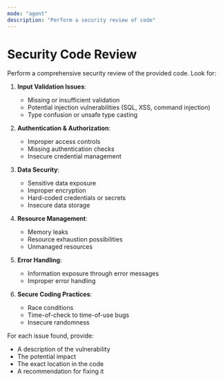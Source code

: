 ```yaml
---
mode: "agent"
description: "Perform a security review of code"
---
```

# Security Code Review

Perform a comprehensive security review of the provided code. Look for:

1. **Input Validation Issues**:
   - Missing or insufficient validation
   - Potential injection vulnerabilities (SQL, XSS, command injection)
   - Type confusion or unsafe type casting

2. **Authentication & Authorization**:
   - Improper access controls
   - Missing authentication checks
   - Insecure credential management

3. **Data Security**:
   - Sensitive data exposure
   - Improper encryption
   - Hard-coded credentials or secrets
   - Insecure data storage

4. **Resource Management**:
   - Memory leaks
   - Resource exhaustion possibilities
   - Unmanaged resources

5. **Error Handling**:
   - Information exposure through error messages
   - Improper error handling

6. **Secure Coding Practices**:
   - Race conditions
   - Time-of-check to time-of-use bugs
   - Insecure randomness

For each issue found, provide:
- A description of the vulnerability
- The potential impact
- The exact location in the code
- A recommendation for fixing it
